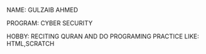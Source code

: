 NAME:  GULZAIB AHMED


PROGRAM: CYBER SECURITY 


HOBBY: RECITING QURAN AND DO PROGRAMING PRACTICE LIKE: HTML,SCRATCH 
